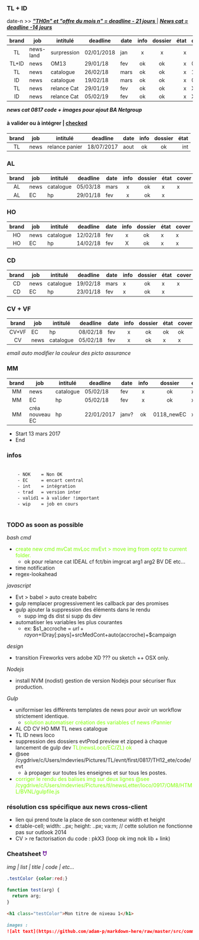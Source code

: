 ### TL + ID
date-n >>
[ ***"TH0n" et "offre du mois n" = deadline - 21 jours*** ](./fctRm21Days.html) |
[ ***News cat = deadline -14 jours*** ](./fctRm14Days.html)

| brand | job       | intitulé    | deadline   | date | info  | dossier | état | date-n     |
| :---: | ---       | ---         | ---        | ---  | :---: | :---:   | ---: | :---       |
| TL    | news-land | surpression | 02/01/2018 | jan  | x     | x       | x    |            |
| TL+ID | news      | OM13        | 29/01/18   | fev  | ok    | ok      | x    | 08/01/2018 |
| TL    | news      | catalogue   | 26/02/18   | mars | ok    | ok      | x    | 12/02/2018 |
| ID    | news      | catalogue   | 19/02/18   | mars | ok    | ok      | x    | 05/02/2018 |
| TL    | news      | relance Cat | 29/01/19   | fev  | ok    | ok      | x    | X          |
| ID    | news      | relance Cat | 05/02/19   | fev  | ok    | ok      | x    | X          |
***news cat 0817 code + images pour ajout BA Netgroup***

#### à valider ou à intégrer | [checked](.\dl2017done.md)

| brand | job  | intitulé       | deadline   | date | info  | dossier | état   |
| :---: | ---  | ---            | ---        | ---  | :---: | :---:   | ---:   |
| TL    | news | relance panier | 18/07/2017 | aout | ok    | ok      | int    |

### AL

| brand | job  | intitulé  | deadline | date | info  | dossier | état | cover |
| :---: | ---  | ---       | ---      | ---  | :---: | :---:   | ---  | :---  |
| AL    | news | catalogue | 05/03/18 | mars | x     | ok      | x    | x     |
| AL    | EC   | hp        | 29/01/18 | fev  | x     | ok      | x    |       |

### HO

| brand | job  | intitulé  | deadline | date | info  | dossier | état | cover |
| :---: | ---  | ---       | ---      | ---  | :---: | :---:   | ---  | :---  |
| HO    | news | catalogue | 12/02/18 | fev  | x     | ok      | x    | x     |
| HO    | EC   | hp        | 14/02/18 | fev  | X     | ok      | x    | x     |

### CD

| brand | job  | intitulé  | deadline | date | info | dossier | état | cover |
| :---: | ---  | ---       | ---      | ---  | :--- | :---:   | ---  | :---  |
| CD    | news | catalogue | 19/02/18 | mars | x    | ok      | x    | x     |
| CD    | EC   | hp        | 23/01/18 | fev  | x    | ok      | x    |       |

### CV + VF

| brand | job  | intitulé  | deadline | date | info  | dossier | état | cover |
| :---: | ---  | ---       | ---      | ---  | :---: | :---:   | ---  | :---  |
| CV+VF | EC   | hp        | 08/02/18 | fev  | x     | ok      | ok   | ok    |
| CV    | news | catalogue | 05/02/18 | fev  | x     | ok      | x    | x     |
*email auto modifier la couleur des picto assurance*

### MM

| brand | job             | intitulé  | deadline   | date  | info  | dossier    | état | cover |
| :---: | ---             | ---       | ---        | ---   | :---: | :---:      | ---  | :---  |
| MM    | news            | catalogue | 05/02/18   | fev   | x     | ok         | x    | x     |
| MM    | EC              | hp        | 05/02/18   | fev   | x     | ok         | x    |       |
| MM    | créa nouveau EC | hp        | 22/01/2017 | janv? | ok    | 0118_newEC | x    |       |

- Start 13 mars 2017
- End

### infos

<pre>
	<code>
	- NOK    = Non OK
	- EC     = encart central
	- int    = intégration
	- trad   = version inter
	- valid1 = à valider !important
	- wip    = job en cours
	</code>
</pre>

### TODO as soon as possible
*bash cmd*
<!-- - fct create $date_cov_folder <span style="color: chartreuse;">OK > @see covcv C:\cygwin64\bin\</span> -->
- <span style="color: chartreuse;">create new cmd mvCat mvLoc mvEvt > move img from optz to current folder.</span>
	- ok pour relance cat IDEAL cf fct/bin imgrcat arg1 arg2 BV DE etc...
- time notification
- regex-lookahead

*javascript*
- Evt > babel > auto create babelrc
- gulp remplacer progressivement les callback par des promises
- gulp ajouter la suppression des éléments dans le rendu
	- supp img ds dist si supp ds dev
- automatiser les variables les plus courantes
	- ex: $s1_accroche = $url+rayon+$IDray[:pays]+srcMedCont+auto(accroche)+$campaign

*design*
- transition Fireworks vers adobe XD ??? ou sketch ++ OSX only.

*Nodejs*
- install NVM (nodist) gestion de version Nodejs pour sécuriser flux production. 

*Gulp*
- uniformiser les différents templates de news pour avoir un workflow strictement identique.
	- <span style="color: chartreuse;">solution automatiser création des variables cf news rPannier</span>
- AL CD CV HO MM TL news catalogue
- TL ID news loco
- suppression des dossiers evtProd preview et zipped à chaque lancement de gulp dev <span style="color: chartreuse;">TL(newsLoco/EC/ZL) ok</span>
- @see /cygdrive/c/Users/mdevries/Pictures/TL/evnt/first/0817/TH12_ete/code/evt
	- à propager sur toutes les enseignes et sur tous les postes.
- <span style="color: chartreuse;">corriger le rendu des balises img sur deux lignes @see /cygdrive/c/Users/mdevries/Pictures/tl/newsLetter/loco/0917/OM8/HTML/BVNL/gulpfile.js</span>

### résolution css spécifique aux news cross-client
- lien qui prend toute la place de son conteneur width et height
- d:table-cell; width: ..px; height: ..px; va:m; // cette solution ne fonctionne pas sur outlook 2014
- CV > re factorisation du code : pkX3 (loop ok img nok lib + link)

### Cheatsheet ![alt text](https://github.com/adam-p/markdown-here/raw/master/src/common/images/icon14.png "Logo Title Text 1") 
*img | list | title | code | etc...*
```css
.testColor {color:red;}
```
```javascript
function test(arg) {
  return arg;
}
```
```html
<h1 class="testColor">Mon titre de niveau 1</h1>
```
```markdown
images :
![alt text](https://github.com/adam-p/markdown-here/raw/master/src/common/images/icon14.png "Logo Title Text 1")
```